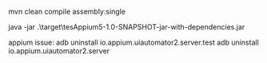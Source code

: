 mvn clean compile assembly:single

java -jar .\target\tesAppium5-1.0-SNAPSHOT-jar-with-dependencies.jar


appium issue:
adb uninstall io.appium.uiautomator2.server.test
adb uninstall io.appium.uiautomator2.server